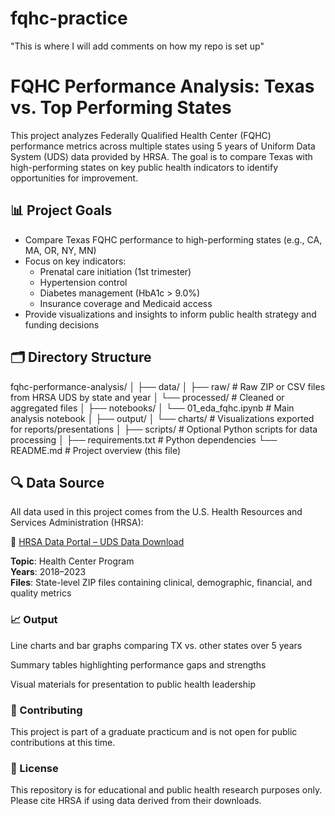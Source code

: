 # fqhc-practice
"This is where I will add comments on how my repo is set up"

# FQHC Performance Analysis: Texas vs. Top Performing States

This project analyzes Federally Qualified Health Center (FQHC) performance metrics across multiple states using 5 years of Uniform Data System (UDS) data provided by HRSA. The goal is to compare Texas with high-performing states on key public health indicators to identify opportunities for improvement.

## 📊 Project Goals

- Compare Texas FQHC performance to high-performing states (e.g., CA, MA, OR, NY, MN)
- Focus on key indicators:
  - Prenatal care initiation (1st trimester)
  - Hypertension control
  - Diabetes management (HbA1c > 9.0%)
  - Insurance coverage and Medicaid access
- Provide visualizations and insights to inform public health strategy and funding decisions

## 🗂 Directory Structure

fqhc-performance-analysis/
│
├── data/
│ ├── raw/ # Raw ZIP or CSV files from HRSA UDS by state and year
│ └── processed/ # Cleaned or aggregated files
│
├── notebooks/
│ └── 01_eda_fqhc.ipynb # Main analysis notebook
│
├── output/
│ └── charts/ # Visualizations exported for reports/presentations
│
├── scripts/ # Optional Python scripts for data processing
│
├── requirements.txt # Python dependencies
└── README.md # Project overview (this file)
## 🔍 Data Source

All data used in this project comes from the U.S. Health Resources and Services Administration (HRSA):

🔗 [HRSA Data Portal – UDS Data Download](https://data.hrsa.gov/data/download)

**Topic**: Health Center Program  
**Years**: 2018–2023  
**Files**: State-level ZIP files containing clinical, demographic, financial, and quality metrics


### 📈 Output
Line charts and bar graphs comparing TX vs. other states over 5 years

Summary tables highlighting performance gaps and strengths

Visual materials for presentation to public health leadership

### 🤝 Contributing
This project is part of a graduate practicum and is not open for public contributions at this time.

### 📄 License
This repository is for educational and public health research purposes only. Please cite HRSA if using data derived from their downloads.
